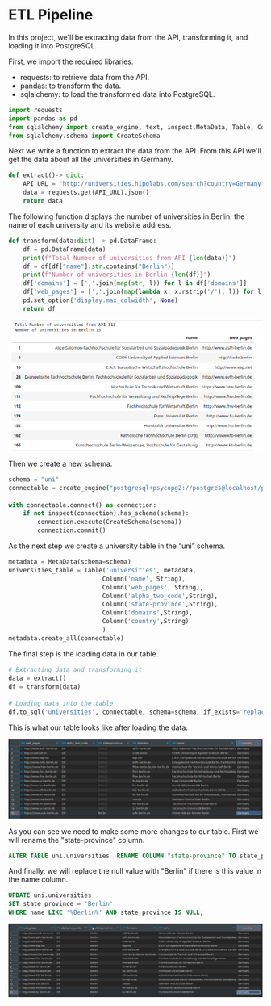 # ETL Pipeline 

In this project, we'll be extracting data from the API, transforming it, and loading it into PostgreSQL.

First, we import the required libraries:
- requests: to retrieve data from the API.
- pandas: to transform the data.
- sqlalchemy: to load the transformed data into PostgreSQL.

````python
import requests
import pandas as pd
from sqlalchemy import create_engine, text, inspect,MetaData, Table, Column, String
from sqlalchemy.schema import CreateSchema
````
Next we write a function to extract the data from the API. From this API we'll get the data about all the universities in Germany.

````python
def extract()-> dict:
    API_URL = "http://universities.hipolabs.com/search?country=Germany"
    data = requests.get(API_URL).json()
    return data
````
The following function displays the number of universities in Berlin, the name of each university and its website address.
````python
def transform(data:dict) -> pd.DataFrame:
    df = pd.DataFrame(data)
    print(f"Total Number of universities from API {len(data)}")
    df = df[df["name"].str.contains("Berlin")]
    print(f"Number of universities in Berlin {len(df)}")
    df['domains'] = [','.join(map(str, l)) for l in df['domains']]
    df['web_pages'] = [','.join(map(lambda x: x.rstrip('/'), l)) for l in df['web_pages']]
    pd.set_option('display.max_colwidth', None)
    return df
````
![berlin_uni](/Python/ETL/images/berlin_uni.png)

Then we create a new schema. 

````python
schema = "uni"
connectable = create_engine("postgresql+psycopg2://postgres@localhost/postgres")

with connectable.connect() as connection:
    if not inspect(connection).has_schema(schema):
        connection.execute(CreateSchema(schema))
        connection.commit()
````
As the next step we create a university table in the “uni” schema. 

````python
metadata = MetaData(schema=schema)
universities_table = Table('universities', metadata,
                          Column('name', String),
                          Column('web_pages', String),
                          Column('alpha_two_code',String),
                          Column('state-province',String),
                          Column('domains',String),
                          Column('country',String)
                          )
metadata.create_all(connectable)
````
 The final step is the loading data in our table.
 
````python
# Extracting data and transforming it
data = extract()
df = transform(data)

# Loading data into the table
df.to_sql('universities', connectable, schema=schema, if_exists='replace', index=False)
````
This is what our table looks like after loading the data.

![uni_table](/Python/ETL/images/uni_table.png)

As you can see we need to make some more changes to our table.
First we will rename the "state-province" column.

````sql
ALTER TABLE uni.universities  RENAME COLUMN "state-province" TO state_province;
````

And finally, we will replace the null value with "Berlin" if there is this value in the name column.

````sql
UPDATE uni.universities 
SET state_province = 'Berlin'
WHERE name LIKE '%Berlin%' AND state_province IS NULL;
````
![final_uni](/Python/ETL/images/final_uni.png)

